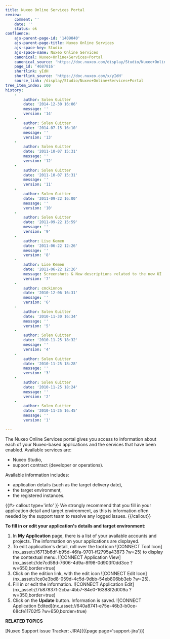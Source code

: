 ```yaml
---
title: Nuxeo Online Services Portal
review:
    comment: ''
    date: ''
    status: ok
confluence:
    ajs-parent-page-id: '1409040'
    ajs-parent-page-title: Nuxeo Online Services
    ajs-space-key: Studio
    ajs-space-name: Nuxeo Online Services
    canonical: Nuxeo+Online+Services+Portal
    canonical_source: 'https://doc.nuxeo.com/display/Studio/Nuxeo+Online+Services+Portal'
    page_id: '4687816'
    shortlink: yIdH
    shortlink_source: 'https://doc.nuxeo.com/x/yIdH'
    source_link: /display/Studio/Nuxeo+Online+Services+Portal
tree_item_index: 100
history:
    -
        author: Solen Guitter
        date: '2014-12-30 16:06'
        message: ''
        version: '14'
    -
        author: Solen Guitter
        date: '2014-07-15 16:10'
        message: ''
        version: '13'
    -
        author: Solen Guitter
        date: '2011-10-07 15:31'
        message: ''
        version: '12'
    -
        author: Solen Guitter
        date: '2011-10-07 15:31'
        message: ''
        version: '11'
    -
        author: Solen Guitter
        date: '2011-09-22 16:00'
        message: ''
        version: '10'
    -
        author: Solen Guitter
        date: '2011-09-22 15:59'
        message: ''
        version: '9'
    -
        author: Lise Kemen
        date: '2011-06-22 12:26'
        message: ''
        version: '8'
    -
        author: Lise Kemen
        date: '2011-06-22 12:26'
        message: Screenshots & New descriptions related to the new UI
        version: '7'
    -
        author: cmckinnon
        date: '2010-12-06 16:31'
        message: ''
        version: '6'
    -
        author: Solen Guitter
        date: '2010-11-30 16:34'
        message: ''
        version: '5'
    -
        author: Solen Guitter
        date: '2010-11-25 18:32'
        message: ''
        version: '4'
    -
        author: Solen Guitter
        date: '2010-11-25 18:28'
        message: ''
        version: '3'
    -
        author: Solen Guitter
        date: '2010-11-25 18:24'
        message: ''
        version: '2'
    -
        author: Solen Guitter
        date: '2010-11-25 16:45'
        message: ''
        version: '1'

---
```

The Nuxeo Online Services portal gives you access to information about each of your Nuxeo-based applications and the services that have been enabled.
Available services are:

- Nuxeo Studio,
- support contract (developer or operations).

Available information includes:

- application details (such as the target delivery date),
- the target environment,
- the registered instances.

{{#> callout type='info' }}
We strongly recommend that you fill in your application detail and target environment, as this is information often needed by the support team to resolve any logged issues.
{{/callout}}

**To fill in or edit your application's details and target environment:**

1.  In **My Application** page, there is a list of your available accounts and projects.
    The information on your applications are displayed.
2.  To edit application's detail, roll over the tool icon ![CONNECT Tool Icon](nx_asset://6713b6df-b95d-46fa-9701-ff2795a43873 ?w=25) to display the contextual menu.
    <!--     ### nx_asset ###
      path: /default-domain/workspaces/Product Management/Documentation/Documentation Screenshots/Studio/NOS/CONNECT    Application View
      name: CONNECT-application-view.png
      studio_modeler#screenshot#up_to_date
    -->
    ![CONNECT Application View](nx_asset://de7cd58d-7606-4d9a-8f98-0d903f0dd3ce ?w=650,border=true)
3.  Click on the edition link, with the edit icon ![CONNECT Edit Icon](nx_asset://ce0e3bd8-059d-4c5d-9dbb-54eb806bb3eb ?w=25).
4.  Fill in or edit the information.
    <!--     ### NX_ASSET ###
        path: /default-domain/workspaces/Product Management/Documentation/Documentation Screenshots/Studio/NOS/CONNECT-application-edit
        name: CONNECT-application-edit.png
        studio_modeler#screenshot#to_be_updated
    -->
    ![CONNECT Application Edit](nx_asset://7b87837f-2cba-4bb7-84e0-16388f2d009a ?w=350,border=true)
5.  Click on the **Update** button.
    Information is saved.
    <!--     ### NX_ASSET ###
    path: /default-domain/workspaces/Product Management/Documentation/Documentation Screenshots/Studio/NOS/Connect Application Edited
    name: CONNECT-application-edited.png
    studio_modeler#screenshot#up_to_date
    -->
    ![CONNECT Application Edited](nx_asset://640a8741-e75e-46b3-b0ce-68cfe11702f5 ?w=650,border=true)

**RELATED TOPICS**

[Nuxeo Support issue Tracker: JIRA]({{page page='support-jira'}})
